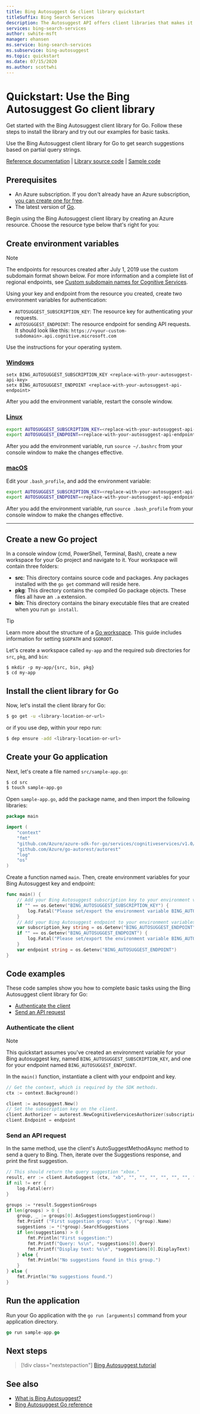 ```yaml
---
title: Bing Autosuggest Go client library quickstart 
titleSuffix: Bing Search Services
description: The Autosuggest API offers client libraries that makes it easy to integrate search capabilities into your applications. Use this Go quickstart to send a partial search term and get back suggested terms.
services: bing-search-services
author: swhite-msft
manager: ehansen
ms.service: bing-search-services
ms.subservice: bing-autosuggest
ms.topic: quickstart
ms.date: 07/15/2020
ms.author: scottwhi
---
```


# Quickstart: Use the Bing Autosuggest Go client library

Get started with the Bing Autosuggest client library for Go. Follow these steps to install the library and try out our examples for basic tasks. 

Use the Bing Autosuggest client library for Go to get search suggestions based on partial query strings.

[Reference documentation](https://godoc.org/github.com/Azure/azure-sdk-for-go/services/cognitiveservices/v1.0/autosuggest) | [Library source code](https://github.com/Azure/azure-sdk-for-go/tree/master/services/cognitiveservices/v2.1/textanalytics) | [Sample code](https://github.com/Azure-Samples/cognitive-services-quickstart-code/blob/master/go/BingAutoSuggest/BingAutoSuggestQuickstart.go)

## Prerequisites

* An Azure subscription. If you don't already have an Azure subscription, [you can create one for free](https://azure.microsoft.com/free/).
* The latest version of [Go](https://golang.org/dl/).

Begin using the Bing Autosuggest client library by creating an Azure resource. Choose the resource type below that's right for you:

<!--
[!INCLUDE [bing-autosuggest-signup-requirements](../../../../includes/bing-autosuggest-signup-requirements.md)]
-->

## Create environment variables

>[!NOTE]
> The endpoints for resources created after July 1, 2019 use the custom subdomain format shown below. For more information and a complete list of regional endpoints, see [Custom subdomain names for Cognitive Services](/azure/cognitive-services/cognitive-services-custom-subdomains).

Using your key and endpoint from the resource you created, create two environment variables for authentication:
<!-- replace the below variable names with the names expected in the code sample.-->
* `AUTOSUGGEST_SUBSCRIPTION_KEY`: The resource key for authenticating your requests.
* `AUTOSUGGEST_ENDPOINT`: The resource endpoint for sending API requests. It should look like this: `https://<your-custom-subdomain>.api.cognitive.microsoft.com`

Use the instructions for your operating system.
<!-- replace the below endpoint and key examples -->
### [Windows](#tab/windows)

```console
setx BING_AUTOSUGGEST_SUBSCRIPTION_KEY <replace-with-your-autosuggest-api-key>
setx BING_AUTOSUGGEST_ENDPOINT <replace-with-your-autosuggest-api-endpoint>
```

After you add the environment variable, restart the console window.

### [Linux](#tab/linux)

```bash
export AUTOSUGGEST_SUBSCRIPTION_KEY=<replace-with-your-autosuggest-api-key>
export AUTOSUGGEST_ENDPOINT=<replace-with-your-autosuggest-api-endpoint>
```

After you add the environment variable, run `source ~/.bashrc` from your console window to make the changes effective.

### [macOS](#tab/unix)

Edit your `.bash_profile`, and add the environment variable:

```bash
export AUTOSUGGEST_SUBSCRIPTION_KEY=<replace-with-your-autosuggest-api-key>
export AUTOSUGGEST_ENDPOINT=<replace-with-your-autosuggest-api-endpoint>
```

After you add the environment variable, run `source .bash_profile` from your console window to make the changes effective.
***

## Create a new Go project

In a console window (cmd, PowerShell, Terminal, Bash), create a new workspace for your Go project and navigate to it. Your workspace will contain three folders: 

* **src**: This directory contains source code and packages. Any packages installed with the `go get` command will reside here.
* **pkg**: This directory contains the compiled Go package objects. These files all have an `.a` extension.
* **bin**: This directory contains the binary executable files that are created when you run `go install`.

> [!TIP]
> Learn more about the structure of a [Go workspace](https://golang.org/doc/code.html#Workspaces). This guide includes information for setting `$GOPATH` and `$GOROOT`.

Let's create a workspace called `my-app` and the required sub directories for `src`, `pkg`, and `bin`:

```
$ mkdir -p my-app/{src, bin, pkg}  
$ cd my-app
```

## Install the client library for Go

Now, let's install the client library for Go: 

```bash
$ go get -u <library-location-or-url>
```

or if you use dep, within your repo run:

```bash
$ dep ensure -add <library-location-or-url>
```

## Create your Go application

Next, let's create a file named `src/sample-app.go`:

```bash
$ cd src
$ touch sample-app.go
```

Open `sample-app.go`, add the package name, and then import the following libraries:

```Go
package main

import (
    "context"
    "fmt"
    "github.com/Azure/azure-sdk-for-go/services/cognitiveservices/v1.0/autosuggest"
    "github.com/Azure/go-autorest/autorest"
    "log"
    "os"
)
```

Create a function named `main`. Then, create environment variables for your Bing Autosuggest key and endpoint:

```go
func main() {
    // Add your Bing Autosuggest subscription key to your environment variables.
    if "" == os.Getenv("BING_AUTOSUGGEST_SUBSCRIPTION_KEY") {
        log.Fatal("Please set/export the environment variable BING_AUTOSUGGEST_SUBSCRIPTION_KEY.")
    }
    // Add your Bing Autosuggest endpoint to your environment variables.
    var subscription_key string = os.Getenv("BING_AUTOSUGGEST_ENDPOINT")
    if "" == os.Getenv("BING_AUTOSUGGEST_ENDPOINT") {
        log.Fatal("Please set/export the environment variable BING_AUTOSUGGEST_ENDPOINT.")
    }
    var endpoint string = os.Getenv("BING_AUTOSUGGEST_ENDPOINT")
}
```

## Code examples

These code samples show you how to complete basic tasks using the Bing Autosuggest client library for Go:

* [Authenticate the client](#authenticate-the-client)
* [Send an API request](#send-an-api-request)

### Authenticate the client

> [!NOTE] 
> This quickstart assumes you've created an environment variable for your Bing autosuggest key, named `BING_AUTOSUGGEST_SUBSCRIPTION_KEY`, and one for your endpoint named `BING_AUTOSUGGEST_ENDPOINT`.

In the `main()` function, instantiate a client with your endpoint and key. 

```go
// Get the context, which is required by the SDK methods.
ctx := context.Background()

client := autosuggest.New()
// Set the subscription key on the client.
client.Authorizer = autorest.NewCognitiveServicesAuthorizer(subscription_key)
client.Endpoint = endpoint
```

### Send an API request

In the same method, use the client's AutoSuggestMethodAsync method to send a query to Bing. Then, iterate over the Suggestions response, and print the first suggestion.

```Go
// This should return the query suggestion "xbox."
result, err := client.AutoSuggest (ctx, "xb", "", "", "", "", "", "", "", "", "", "", []autosuggest.ResponseFormat{"Json"})
if nil != err {
    log.Fatal(err)
}

groups := *result.SuggestionGroups
if len(groups) > 0 {
    group, _ := groups[0].AsSuggestionsSuggestionGroup()
    fmt.Printf ("First suggestion group: %s\n", (*group).Name)
    suggestions := *(*group).SearchSuggestions
    if len(suggestions) > 0 {
        fmt.Println("First suggestion:")
        fmt.Printf("Query: %s\n", *suggestions[0].Query)
        fmt.Printf("Display text: %s\n", *suggestions[0].DisplayText)
    } else {
        fmt.Println("No suggestions found in this group.")
    }
} else {
    fmt.Println("No suggestions found.")
}
```

## Run the application

Run your Go application with the `go run [arguments]` command from your application directory.

```Go
go run sample-app.go
```

## Next steps

> [!div class="nextstepaction"]
> [Bing Autosuggest tutorial](../../tutorial/autosuggest.md)

## See also

- [What is Bing Autosuggest?](../../overview.md)
- [Bing Autosuggest Go reference](/dotnet/api/overview/azure/cognitiveservices/client/bingautosuggest?view=azure-go)
